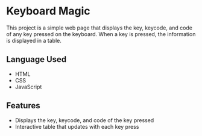 # Keyboard Magic

This project is a simple web page that displays the key, keycode, and code of any key pressed on the keyboard. When a key is pressed, the information is displayed in a table.

## Language Used

- HTML
- CSS
- JavaScript

## Features

- Displays the key, keycode, and code of the key pressed
- Interactive table that updates with each key press

